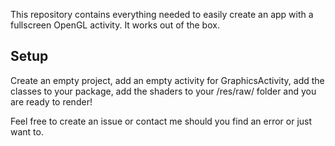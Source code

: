 This repository contains everything needed to easily create an app with a fullscreen OpenGL activity. It works out of the box.

## Setup ##

Create an empty project, add an empty activity for GraphicsActivity, add the classes to your package, add the shaders to your /res/raw/ folder and you are ready to render!

Feel free to create an issue or contact me should you find an error or just want to.
